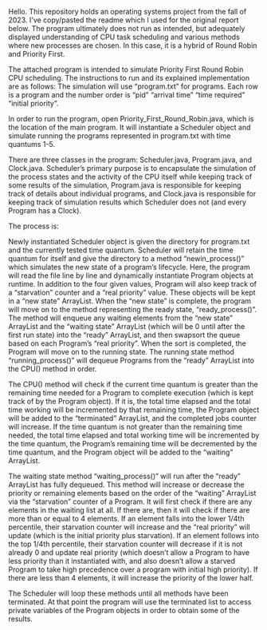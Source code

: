 Hello. This repository holds an operating systems project from the fall of 2023. I've copy/pasted
the readme which I used for the original report below. The program ultimately does not run as
intended, but adequately displayed understanding of CPU task scheduling and various methods
where new processes are chosen. In this case, it is a hybrid of Round Robin and Priority First.

The attached program is intended to simulate Priority First Round Robin CPU scheduling. The instructions 
to run and its explained implementation are as follows: The simulation will use “program.txt” for programs. 
Each row is a program and the number order is “pid” “arrival time” “time required” “initial priority”.

In order to run the program, open Priority_First_Round_Robin.java, which is the location of the main program. 
It will instantiate a Scheduler object and simulate running the programs represented in program.txt with time quantums 1-5.

There are three classes in the program: Scheduler.java, Program.java, and Clock.java. Scheduler’s primary purpose 
is to encapsulate the simulation of the process states and the activity of the CPU itself while keeping track of some 
results of the simulation, Program.java is responsible for keeping track of details about individual programs, and 
Clock.java is responsible for keeping track of simulation results which Scheduler does not (and every Program has a Clock).

The process is:

Newly instantiated Scheduler object is given the directory for program.txt and the currently tested time quantum. Scheduler
will retain the time quantum for itself and give the directory to a method “newin_process()” which simulates the new state of 
a program’s lifecycle. Here, the program will read the file line by line and dynamically instantiate Program objects at runtime. 
In addition to the four given values, Program will also keep track of a “starvation” counter and a “real priority” value. These 
objects will be kept in a “new state” ArrayList. When the “new state” is complete, the program will move on to the method 
representing the ready state, “ready_process()”. The method will enqueue any waiting elements from the “new state” ArrayList 
and the “waiting state” ArrayList (which will be 0 until after the first run state) into the “ready” ArrayList, and then 
swapsort the queue based on each Program’s “real priority”. When the sort is completed, the Program will move on to the running state. 
The running state method “running_process()” will dequeue Programs from the “ready” ArrayList into the CPU() method in order.

The CPU() method will check if the current time quantum is greater than the remaining time needed for a Program to complete
execution (which is kept track of by the Program object). If it is, the total time elapsed and the total time working will be
incremented by that remaining time, the Program object will be added to the “terminated” ArrayList, and the completed jobs counter 
will increase. If the time quantum is not greater than the remaining time needed, the total time elapsed and total working time will 
be incremented by the time quantum, the Program’s remaining time will be decremented by the time quantum, and the Program object will
be added to the “waiting” ArrayList.

The waiting state method “waiting_process()” will run after the “ready” ArrayList has fully dequeued. This method will increase
or decrease the priority or remaining elements based on the order of the “waiting” ArrayList via the “starvation” counter of 
a Program. It will first check if there are any elements in the waiting list at all. If there are, then it will check if there 
are more than or equal to 4 elements. If an element falls into the lower 1/4th percentile, their starvation counter will increase 
and the “real priority” will update (which is the initial priority plus starvation). If an element follows into the top 1/4th 
percentile, their starvation counter will decrease if it is not already 0 and update real priority (which doesn’t allow a Program 
to have less priority than it instantiated with, and also doesn’t allow a starved Program to take high precedence over a program 
with initial high priority). If there are less than 4 elements, it will increase the priority of the lower half.

The Scheduler will loop these methods until all methods have been terminated. At that point the program will use the terminated 
list to access private variables of the Program objects in order to obtain some of the results.
